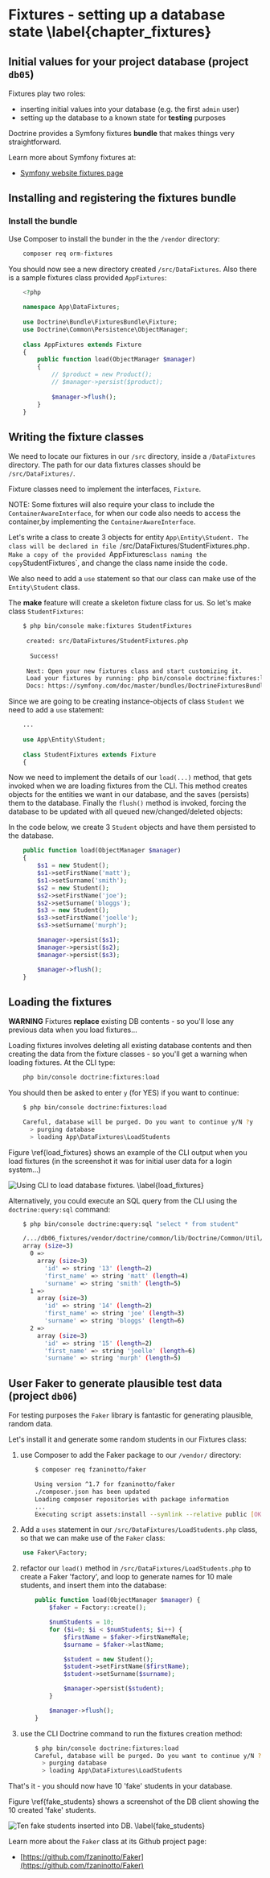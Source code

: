 

# Fixtures - setting up a database state \label{chapter_fixtures}



## Initial values for your project database (project `db05`)

Fixtures play two roles:

- inserting initial values into your database (e.g. the first `admin` user)
- setting up the database to a known state for **testing** purposes

Doctrine provides a Symfony fixtures **bundle** that makes things very straightforward.

Learn more about Symfony fixtures at:

- [Symfony website fixtures page](https://symfony.com/doc/master/bundles/DoctrineFixturesBundle/index.html)

## Installing and registering the fixtures bundle

### Install the bundle
Use Composer to install the bunder in the the `/vendor` directory:

```bash
    composer req orm-fixtures
```

You should now see a new directory created `/src/DataFixtures`. Also there is a sample fixtures class provided `AppFixtures`:

```php
    <?php
    
    namespace App\DataFixtures;
    
    use Doctrine\Bundle\FixturesBundle\Fixture;
    use Doctrine\Common\Persistence\ObjectManager;
    
    class AppFixtures extends Fixture
    {
        public function load(ObjectManager $manager)
        {
            // $product = new Product();
            // $manager->persist($product);
    
            $manager->flush();
        }
    }

```

## Writing the fixture classes

We need to locate our fixtures in our `/src` directory, inside a `/DataFixtures` directory. The path for our data fixtures classes should be `/src/DataFixtures/`.

Fixture classes need to implement the interfaces, `Fixture`.

NOTE: Some fixtures will also require your class to include the  `ContainerAwareInterface`, for when our code also needs to access the container,by implementing the `ContainerAwareInterface`.

Let's write a class to create 3 objects for entity `App\Entity\Student. The class will be declared in file `/src/DataFixtures/StudentFixtures.php`. Make a copy of the provided `AppFixtures` class naming the copy `StudentFixtures`, and change the class name inside the code.

We also need to add a `use` statement so that our class can make use of the `Entity\Student` class.

The **make** feature will create a skeleton fixture class for us. So let's make class `StudentFixtures`:

```bash
    $ php bin/console make:fixtures StudentFixtures
    
     created: src/DataFixtures/StudentFixtures.php
    
      Success! 
               
     Next: Open your new fixtures class and start customizing it.
     Load your fixtures by running: php bin/console doctrine:fixtures:load
     Docs: https://symfony.com/doc/master/bundles/DoctrineFixturesBundle/index.html
```

Since we are going to be creating instance-objects of class `Student` we need to add a `use` statement:

```php
    ...
    
    use App\Entity\Student;
    
    class StudentFixtures extends Fixture
    {
```


Now we need to implement the details of our `load(...)` method, that gets invoked when we are loading fixtures from the CLI. This method creates objects for the entities we want in our database, and the saves (persists) them to the database. Finally the `flush()` method is invoked, forcing the database to be updated with all queued new/changed/deleted objects:

In the code below, we create 3 `Student` objects and have them persisted to the database.
```php
    public function load(ObjectManager $manager)
    {
        $s1 = new Student();
        $s1->setFirstName('matt');
        $s1->setSurname('smith');
        $s2 = new Student();
        $s2->setFirstName('joe');
        $s2->setSurname('bloggs');
        $s3 = new Student();
        $s3->setFirstName('joelle');
        $s3->setSurname('murph');

        $manager->persist($s1);
        $manager->persist($s2);
        $manager->persist($s3);

        $manager->flush();
    }
```

## Loading the fixtures

**WARNING** Fixtures **replace** existing DB contents - so you'll lose any previous data when you load fixtures...

Loading fixtures involves deleting all existing database contents and then creating the data from the fixture classes - so you'll get a warning when loading fixtures. At the CLI type:

```bash
    php bin/console doctrine:fixtures:load
```

You should then be asked to enter `y` (for YES) if you want to continue:

```bash
    $ php bin/console doctrine:fixtures:load

    Careful, database will be purged. Do you want to continue y/N ?y
      > purging database
      > loading App\DataFixtures\LoadStudents

```


Figure \ref{load_fixtures} shows an example of the CLI output when you load fixtures (in the screenshot it was for initial user data for a login system...)

![Using CLI to load database fixtures. \label{load_fixtures}](./03_figures/database/10_load_fixtures_sm.png)


Alternatively, you could execute an SQL query from the CLI using the `doctrine:query:sql` command:

```bash
    $ php bin/console doctrine:query:sql "select * from student"

    /.../db06_fixtures/vendor/doctrine/common/lib/Doctrine/Common/Util/Debug.php:71:
    array (size=3)
      0 =>
        array (size=3)
          'id' => string '13' (length=2)
          'first_name' => string 'matt' (length=4)
          'surname' => string 'smith' (length=5)
      1 =>
        array (size=3)
          'id' => string '14' (length=2)
          'first_name' => string 'joe' (length=3)
          'surname' => string 'bloggs' (length=6)
      2 =>
        array (size=3)
          'id' => string '15' (length=2)
          'first_name' => string 'joelle' (length=6)
          'surname' => string 'murph' (length=5)
```

## User Faker to generate plausible test data (project `db06`)

For testing purposes the `Faker` library is fantastic for generating plausible, random data.

Let's install it and generate some random students in our Fixtures class:

1. use Composer to add the Faker package to our `/vendor/` directory:

    ```bash
        $ composer req fzaninotto/faker
   
        Using version ^1.7 for fzaninotto/faker
        ./composer.json has been updated
        Loading composer repositories with package information
        ...
        Executing script assets:install --symlink --relative public [OK]
    ```

1. Add a `uses` statement in our `/src/DataFixtures/LoadStudents.php` class, so that we can make use of the `Faker` class:

```php
    use Faker\Factory;

```
2. refactor our  `load()` method in `/src/DataFixtures/LoadStudents.php` to create a Faker 'factory', and loop to generate names for 10 male students, and insert them into the database:

    ```php
        public function load(ObjectManager $manager) {
            $faker = Factory::create();

            $numStudents = 10;
            for ($i=0; $i < $numStudents; $i++) {
                $firstName = $faker->firstNameMale;
                $surname = $faker->lastName;

                $student = new Student();
                $student->setFirstName($firstName);
                $student->setSurname($surname);

                $manager->persist($student);
            }

            $manager->flush();
        }
    ```
3. use the CLI Doctrine command to run the fixtures creation method:

    ```bash
        $ php bin/console doctrine:fixtures:load
        Careful, database will be purged. Do you want to continue y/N ?y
          > purging database
          > loading App\DataFixtures\LoadStudents
    ```

That's it - you should now have 10 'fake' students in your database.

Figure \ref{fake_students} shows a screenshot of the DB client showing the 10 created 'fake' students.

![Ten fake students inserted into DB. \label{fake_students}](./03_figures/part02/6_fake_students.png)

Learn more about the `Faker` class at its Github project page:

- [https://github.com/fzaninotto/Faker](https://github.com/fzaninotto/Faker)

